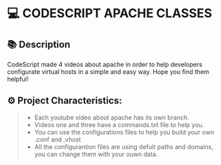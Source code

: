# 💻 CODESCRIPT APACHE CLASSES

## 📚 Description
CodeScript made 4 videos about apache in order to help developers configurate virtual hosts in a simple and easy way.
Hope you find them helpful!

## ⚙️ Project Characteristics:
> - Each youtube video about apache has its own branch.
> - Videos one and three have a commands.txt file to help you.
> - You can use the configurations files to help you build your own .conf and .vhost
> - All the configurantion files are using defult paths and domains, you can change them with your ouwn data.

